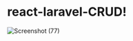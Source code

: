 # react-laravel-CRUD!
![Screenshot (77)](https://user-images.githubusercontent.com/86099193/168438806-de3508ea-bcc7-485b-b9e4-459b0826beb6.png)

